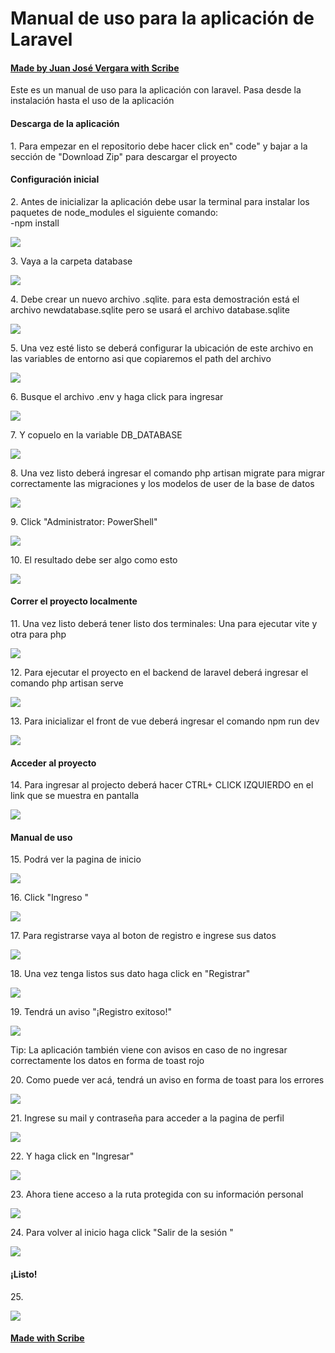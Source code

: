 # Manual de uso para la aplicación de Laravel
#### [Made by Juan José Vergara with Scribe](https://scribehow.com/shared/Manual_de_uso_para_la_aplicacin_de_Laravel__187hcoZiS-KkxE28yZYm5w)
Este es un manual de uso para la aplicación con laravel. Pasa desde la instalación hasta el uso de la aplicación

#### Descarga de la aplicación


1\. Para empezar en el repositorio debe hacer click en" code" y bajar a la sección de "Download Zip" para descargar el proyecto


#### Configuración inicial


2\. Antes de inicializar la aplicación debe usar la terminal para instalar los paquetes de node_modules el siguiente comando:\
-npm install

![](https://ajeuwbhvhr.cloudimg.io/colony-recorder.s3.amazonaws.com/files/2025-01-18/05eab97f-39cc-4d38-83b0-a9cdbf2126a0/user_cropped_screenshot.jpeg?tl_px=0,0&br_px=859,480&force_format=jpeg&q=100&width=860&wat_scale=76&wat=1&wat_opacity=1&wat_gravity=northwest&wat_url=https://colony-recorder.s3.amazonaws.com/images/watermarks/EC4899_standard.png&wat_pad=285,107)


3\. Vaya a la carpeta database

![](https://ajeuwbhvhr.cloudimg.io/colony-recorder.s3.amazonaws.com/files/2025-01-18/9af68fe7-1549-4abb-b634-70f0adf58fbd/ascreenshot.jpeg?tl_px=1060,0&br_px=1920,480&force_format=jpeg&q=100&width=860&wat_scale=76&wat=1&wat_opacity=1&wat_gravity=northwest&wat_url=https://colony-recorder.s3.amazonaws.com/images/watermarks/EC4899_standard.png&wat_pad=497,134)


4\. Debe crear un nuevo archivo .sqlite. para esta demostración está el archivo newdatabase.sqlite pero se usará el archivo database.sqlite

![](https://ajeuwbhvhr.cloudimg.io/colony-recorder.s3.amazonaws.com/files/2025-01-18/c969be65-f3bc-478f-9fd5-d99a203c161f/ascreenshot.jpeg?tl_px=1060,55&br_px=1920,536&force_format=jpeg&q=100&width=860&wat_scale=76&wat=1&wat_opacity=1&wat_gravity=northwest&wat_url=https://colony-recorder.s3.amazonaws.com/images/watermarks/EC4899_standard.png&wat_pad=513,212)


5\. Una vez esté listo se deberá configurar la ubicación de este archivo en las variables de entorno asi que copiaremos el path del archivo

![](https://ajeuwbhvhr.cloudimg.io/colony-recorder.s3.amazonaws.com/files/2025-01-18/8ffd303c-9cfb-4728-ae12-33047af69c9a/ascreenshot.jpeg?tl_px=1036,545&br_px=1896,1026&force_format=jpeg&q=100&width=860&wat_scale=76&wat=1&wat_opacity=1&wat_gravity=northwest&wat_url=https://colony-recorder.s3.amazonaws.com/images/watermarks/EC4899_standard.png&wat_pad=402,212)


6\. Busque el archivo .env y haga click para ingresar

![](https://ajeuwbhvhr.cloudimg.io/colony-recorder.s3.amazonaws.com/files/2025-01-18/790ada6e-8b12-4e27-b706-2388c85d8e92/ascreenshot.jpeg?tl_px=1060,599&br_px=1920,1080&force_format=jpeg&q=100&width=860&wat_scale=76&wat=1&wat_opacity=1&wat_gravity=northwest&wat_url=https://colony-recorder.s3.amazonaws.com/images/watermarks/EC4899_standard.png&wat_pad=552,246)


7\. Y copuelo en la variable DB_DATABASE

![](https://ajeuwbhvhr.cloudimg.io/colony-recorder.s3.amazonaws.com/files/2025-01-18/220c786f-448c-466b-bab1-66e1f2184b3f/ascreenshot.jpeg?tl_px=0,338&br_px=859,819&force_format=jpeg&q=100&width=860&wat_scale=76&wat=1&wat_opacity=1&wat_gravity=northwest&wat_url=https://colony-recorder.s3.amazonaws.com/images/watermarks/EC4899_standard.png&wat_pad=133,212)


8\. Una vez listo deberá ingresar el comando php artisan migrate para migrar correctamente las migraciones y los modelos de user de la base de datos

![](https://ajeuwbhvhr.cloudimg.io/colony-recorder.s3.amazonaws.com/files/2025-01-18/aaac27da-d771-4253-9bb5-146d3b4a0db5/ascreenshot.jpeg?tl_px=0,599&br_px=859,1080&force_format=jpeg&q=100&width=860&wat_scale=76&wat=1&wat_opacity=1&wat_gravity=northwest&wat_url=https://colony-recorder.s3.amazonaws.com/images/watermarks/EC4899_standard.png&wat_pad=988,428)


9\. Click "Administrator: PowerShell"

![](https://ajeuwbhvhr.cloudimg.io/colony-recorder.s3.amazonaws.com/files/2025-01-18/fc0d7eaf-11ea-44dc-a217-2918fe1d1561/ascreenshot.jpeg?tl_px=609,436&br_px=1469,917&force_format=jpeg&q=100&width=860&wat_scale=76&wat=1&wat_opacity=1&wat_gravity=northwest&wat_url=https://colony-recorder.s3.amazonaws.com/images/watermarks/EC4899_standard.png&wat_pad=402,212)


10\. El resultado debe ser algo como esto

![](https://ajeuwbhvhr.cloudimg.io/colony-recorder.s3.amazonaws.com/files/2025-01-18/058e7638-e0b7-4fa5-b54d-ca07b3c4367e/user_cropped_screenshot.jpeg?tl_px=0,0&br_px=859,181&force_format=jpeg&q=100&width=860&wat_scale=76&wat=1&wat_opacity=1&wat_gravity=northwest&wat_url=https://colony-recorder.s3.amazonaws.com/images/watermarks/EC4899_standard.png&wat_pad=320,326)


#### Correr el proyecto localmente


11\. Una vez listo deberá tener listo dos terminales: Una para ejecutar vite y otra para php

![](https://ajeuwbhvhr.cloudimg.io/colony-recorder.s3.amazonaws.com/files/2025-01-18/1f091149-d2e9-43b6-8a58-b74d302f3cbb/ascreenshot.jpeg?tl_px=918,496&br_px=1778,977&force_format=jpeg&q=100&width=860&wat_scale=76&wat=1&wat_opacity=1&wat_gravity=northwest&wat_url=https://colony-recorder.s3.amazonaws.com/images/watermarks/EC4899_standard.png&wat_pad=402,212)


12\. Para ejecutar el proyecto en el backend de laravel deberá ingresar el comando php artisan serve

![](https://ajeuwbhvhr.cloudimg.io/colony-recorder.s3.amazonaws.com/files/2025-01-18/dce65178-c74f-4633-9f5a-521cad152dab/ascreenshot.jpeg?tl_px=0,599&br_px=859,1080&force_format=jpeg&q=100&width=860&wat_scale=76&wat=1&wat_opacity=1&wat_gravity=northwest&wat_url=https://colony-recorder.s3.amazonaws.com/images/watermarks/EC4899_standard.png&wat_pad=1352,123)


13\. Para inicializar el front de vue deberá ingresar el comando npm run dev

![](https://ajeuwbhvhr.cloudimg.io/colony-recorder.s3.amazonaws.com/files/2025-01-18/d43674b5-a6ea-49b9-b96f-202dc257e79d/ascreenshot.jpeg?tl_px=0,599&br_px=859,1080&force_format=jpeg&q=100&width=860&wat_scale=76&wat=1&wat_opacity=1&wat_gravity=northwest&wat_url=https://colony-recorder.s3.amazonaws.com/images/watermarks/EC4899_standard.png&wat_pad=1339,110)


#### Acceder al proyecto


14\. Para ingresar al projecto deberá hacer CTRL+ CLICK IZQUIERDO en el link que se muestra en pantalla

![](https://ajeuwbhvhr.cloudimg.io/colony-recorder.s3.amazonaws.com/files/2025-01-18/2fd38544-4aee-4028-977f-a13571c3500a/ascreenshot.jpeg?tl_px=0,599&br_px=859,1080&force_format=jpeg&q=100&width=860&wat_scale=76&wat=1&wat_opacity=1&wat_gravity=northwest&wat_url=https://colony-recorder.s3.amazonaws.com/images/watermarks/EC4899_standard.png&wat_pad=320,304)


#### Manual de uso


15\. Podrá ver la pagina de inicio

![](https://ajeuwbhvhr.cloudimg.io/colony-recorder.s3.amazonaws.com/files/2025-01-18/350b021c-30d5-4759-85f0-18dd05056e10/screenshot.jpeg?tl_px=0,0&br_px=1393,890&force_format=jpeg&q=100&width=1120.0)


16\. Click "Ingreso "

![](https://ajeuwbhvhr.cloudimg.io/colony-recorder.s3.amazonaws.com/files/2025-01-18/a98f30fe-8250-4a10-8d61-d974aa2e96d9/ascreenshot.jpeg?tl_px=740,0&br_px=1600,480&force_format=jpeg&q=100&width=860&wat_scale=76&wat=1&wat_opacity=1&wat_gravity=northwest&wat_url=https://colony-recorder.s3.amazonaws.com/images/watermarks/EC4899_standard.png&wat_pad=477,113)


17\. Para registrarse vaya al boton de registro e ingrese sus datos

![](https://ajeuwbhvhr.cloudimg.io/colony-recorder.s3.amazonaws.com/files/2025-01-18/70674234-87e7-4175-b792-f45cf948b2cd/ascreenshot.jpeg?tl_px=740,0&br_px=1600,480&force_format=jpeg&q=100&width=860&wat_scale=76&wat=1&wat_opacity=1&wat_gravity=northwest&wat_url=https://colony-recorder.s3.amazonaws.com/images/watermarks/EC4899_standard.png&wat_pad=611,122)


18\. Una vez tenga listos sus dato haga click en "Registrar"

![](https://ajeuwbhvhr.cloudimg.io/colony-recorder.s3.amazonaws.com/files/2025-01-18/a5f2d6ee-549c-4ecf-a897-d05df36ac750/user_cropped_screenshot.jpeg?tl_px=140,130&br_px=1515,900&force_format=jpeg&q=100&width=1120.0&wat=1&wat_opacity=1&wat_gravity=northwest&wat_url=https://colony-recorder.s3.amazonaws.com/images/watermarks/EC4899_standard.png&wat_pad=524,458)


19\. Tendrá un aviso "¡Registro exitoso!"

![](https://ajeuwbhvhr.cloudimg.io/colony-recorder.s3.amazonaws.com/files/2025-01-18/6b9182f7-54dc-4f46-9e40-dc54995d2092/ascreenshot.jpeg?tl_px=372,0&br_px=1232,480&force_format=jpeg&q=100&width=860&wat_scale=76&wat=1&wat_opacity=1&wat_gravity=northwest&wat_url=https://colony-recorder.s3.amazonaws.com/images/watermarks/EC4899_standard.png&wat_pad=402,140)


Tip: La aplicación también viene con avisos en caso de no ingresar correctamente los datos en forma de toast rojo


20\. Como puede ver acá, tendrá un aviso en forma de toast para los errores

![](https://ajeuwbhvhr.cloudimg.io/colony-recorder.s3.amazonaws.com/files/2025-01-18/51ac020b-af8c-4d7f-b458-61ee8fc7b470/ascreenshot.jpeg?tl_px=492,0&br_px=1352,480&force_format=jpeg&q=100&width=860&wat_scale=76&wat=1&wat_opacity=1&wat_gravity=northwest&wat_url=https://colony-recorder.s3.amazonaws.com/images/watermarks/EC4899_standard.png&wat_pad=402,165)


21\. Ingrese su mail y contraseña para acceder a la pagina de perfil

![](https://ajeuwbhvhr.cloudimg.io/colony-recorder.s3.amazonaws.com/files/2025-01-18/797ae62f-96e3-4887-aebe-9d4aa4aa7a0f/ascreenshot.jpeg?tl_px=479,160&br_px=1339,641&force_format=jpeg&q=100&width=860&wat_scale=76&wat=1&wat_opacity=1&wat_gravity=northwest&wat_url=https://colony-recorder.s3.amazonaws.com/images/watermarks/EC4899_standard.png&wat_pad=402,212)


22\. Y haga click en "Ingresar"

![](https://ajeuwbhvhr.cloudimg.io/colony-recorder.s3.amazonaws.com/files/2025-01-18/f97cb946-37d5-42c7-9eb6-c58876166816/ascreenshot.jpeg?tl_px=415,336&br_px=1275,817&force_format=jpeg&q=100&width=860&wat_scale=76&wat=1&wat_opacity=1&wat_gravity=northwest&wat_url=https://colony-recorder.s3.amazonaws.com/images/watermarks/EC4899_standard.png&wat_pad=402,212)


23\. Ahora tiene acceso a la ruta protegida con su información personal

![](https://ajeuwbhvhr.cloudimg.io/colony-recorder.s3.amazonaws.com/files/2025-01-18/7b15f17c-de42-4592-a2a1-3ed4f35b7aef/user_cropped_screenshot.jpeg?tl_px=175,71&br_px=1035,552&force_format=jpeg&q=100&width=860&wat_scale=76&wat=1&wat_opacity=1&wat_gravity=northwest&wat_url=https://colony-recorder.s3.amazonaws.com/images/watermarks/EC4899_standard.png&wat_pad=402,212)


24\. Para volver al inicio haga click "Salir de la sesión "

![](https://ajeuwbhvhr.cloudimg.io/colony-recorder.s3.amazonaws.com/files/2025-01-18/b0b91d51-bc9c-4170-be99-fbc3ae0478ba/ascreenshot.jpeg?tl_px=740,0&br_px=1600,480&force_format=jpeg&q=100&width=860&wat_scale=76&wat=1&wat_opacity=1&wat_gravity=northwest&wat_url=https://colony-recorder.s3.amazonaws.com/images/watermarks/EC4899_standard.png&wat_pad=562,113)


#### ¡Listo!


25\. 

![](https://media.tenor.com/DE72MznZMqgAAAAC/cat.gif)
#### [Made with Scribe](https://scribehow.com/shared/Manual_de_uso_para_la_aplicacin_de_Laravel__187hcoZiS-KkxE28yZYm5w)


